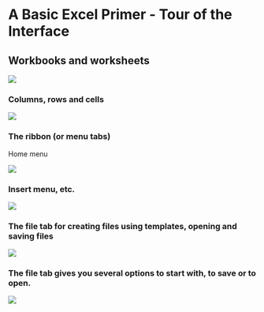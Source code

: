 # A Basic Excel Primer - Tour of the Interface

## Workbooks and worksheets

![][1]

[1]: images/a-basic-excel-primer/workbooks-and-worksheets.png

### Columns, rows and cells

![][2]

[2]: images/a-basic-excel-primer/columns--rows-and-cells.png

### The ribbon (or menu tabs)

Home menu

![][3]

[3]: images/a-basic-excel-primer/the-ribbon--or-menu-tabs-.png

### Insert menu, etc.

![][4]

[4]: images/a-basic-excel-primer/insert-menu--etc.png

### The file tab for creating files using templates, opening and saving files

![][5]

[5]: images/a-basic-excel-primer/the-file-tab-for-creating-files-using-templates--opening-and-saving-files.png

### The file tab gives you several options to start with, to save or to open.

![][6]

[6]: images/a-basic-excel-primer/the-file-tab-gives-you-several-options-to-start-with--to-save-or-to-open.png
